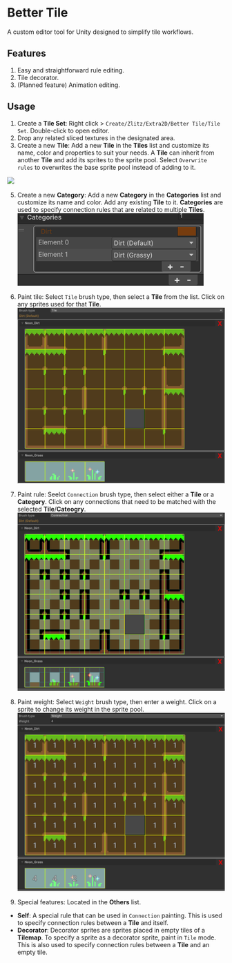 # Better Tile

A custom editor tool for Unity designed to simplify tile workflows.

## Features

1. Easy and straightforward rule editing.
2. Tile decorator.
3. (Planned feature) Animation editing.

## Usage

1. Create a **Tile Set**: Right click > `Create/Zlitz/Extra2D/Better Tile/Tile Set`. Double-click to open editor.
2. Drop any related sliced textures in the designated area.
3. Create a new **Tile**: Add a new **Tile** in the **Tiles** list and customize its name, color and properties to suit your needs. A **Tile** can inherit from another **Tile** and add its sprites to the sprite pool. Select `Overwrite rules` to overwrites the base sprite pool instead of adding to it.
<img src="[https://your-image-url.type](https://github.com/zlitzdev/BetterTile/blob/main/Images~/Guide_Tiles.png?raw=true)">

5. Create a new **Category**: Add a new **Category** in the **Categories** list and customize its name and color. Add any existing **Tile** to it. **Categories** are used to specify connection rules that are related to multiple **Tiles**.
![Create categories](https://github.com/zlitzdev/BetterTile/blob/main/Images~/Guide_Categories.png?raw=true)

7. Paint tile: Select `Tile` brush type, then select a **Tile** from the list. Click on any sprites used for that **Tile**.
![Paint tile](https://github.com/zlitzdev/BetterTile/blob/main/Images~/Guide_Paint_Tile.png?raw=true)

9. Paint rule: Seelct `Connection` brush type, then select either a **Tile** or a **Category**. Click on any connections that need to be matched with the selected **Tile**/**Cateogry**.
![Paint connection](https://github.com/zlitzdev/BetterTile/blob/main/Images~/Guide_Paint_Connection.png?raw=true|width=500)

11. Paint weight: Select `Weight` brush type, then enter a weight. Click on a sprite to change its weight in the sprite pool.
![Paint weight](https://github.com/zlitzdev/BetterTile/blob/main/Images~/Guide_Paint_Weight.png?raw=true)

13. Special features: Located in the **Others** list.
- **Self**: A special rule that can be used in `Connection` painting. This is used to specify connection rules between a **Tile** and itself.
- **Decorator**: Decorator sprites are sprites placed in empty tiles of a **Tilemap**. To specify a sprite as a decorator sprite, paint in `Tile` mode. This is also used to specify connection rules between a **Tile** and an empty tile.
